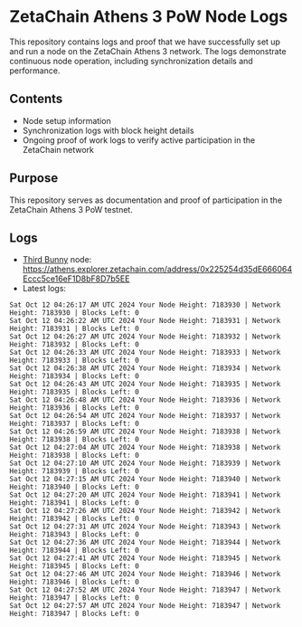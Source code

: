 # ZetaChain Athens 3 PoW Node Logs
This repository contains logs and proof that we have successfully set up and run a node on the ZetaChain Athens 3 network. The logs demonstrate continuous node operation, including synchronization details and performance.

## Contents
- Node setup information
- Synchronization logs with block height details
- Ongoing proof of work logs to verify active participation in the ZetaChain network

## Purpose
This repository serves as documentation and proof of participation in the ZetaChain Athens 3 PoW testnet.

## Logs

- [Third Bunny](https://thirdbunny.xyz/) node: https://athens.explorer.zetachain.com/address/0x225254d35dE666064Eccc5ce16eF1D8bF8D7b5EE
- Latest logs:
```
Sat Oct 12 04:26:17 AM UTC 2024 Your Node Height: 7183930 | Network Height: 7183930 | Blocks Left: 0
Sat Oct 12 04:26:22 AM UTC 2024 Your Node Height: 7183931 | Network Height: 7183931 | Blocks Left: 0
Sat Oct 12 04:26:27 AM UTC 2024 Your Node Height: 7183932 | Network Height: 7183932 | Blocks Left: 0
Sat Oct 12 04:26:33 AM UTC 2024 Your Node Height: 7183933 | Network Height: 7183933 | Blocks Left: 0
Sat Oct 12 04:26:38 AM UTC 2024 Your Node Height: 7183934 | Network Height: 7183934 | Blocks Left: 0
Sat Oct 12 04:26:43 AM UTC 2024 Your Node Height: 7183935 | Network Height: 7183935 | Blocks Left: 0
Sat Oct 12 04:26:48 AM UTC 2024 Your Node Height: 7183936 | Network Height: 7183936 | Blocks Left: 0
Sat Oct 12 04:26:54 AM UTC 2024 Your Node Height: 7183937 | Network Height: 7183937 | Blocks Left: 0
Sat Oct 12 04:26:59 AM UTC 2024 Your Node Height: 7183938 | Network Height: 7183938 | Blocks Left: 0
Sat Oct 12 04:27:04 AM UTC 2024 Your Node Height: 7183938 | Network Height: 7183938 | Blocks Left: 0
Sat Oct 12 04:27:10 AM UTC 2024 Your Node Height: 7183939 | Network Height: 7183939 | Blocks Left: 0
Sat Oct 12 04:27:15 AM UTC 2024 Your Node Height: 7183940 | Network Height: 7183940 | Blocks Left: 0
Sat Oct 12 04:27:20 AM UTC 2024 Your Node Height: 7183941 | Network Height: 7183941 | Blocks Left: 0
Sat Oct 12 04:27:26 AM UTC 2024 Your Node Height: 7183942 | Network Height: 7183942 | Blocks Left: 0
Sat Oct 12 04:27:31 AM UTC 2024 Your Node Height: 7183943 | Network Height: 7183943 | Blocks Left: 0
Sat Oct 12 04:27:36 AM UTC 2024 Your Node Height: 7183944 | Network Height: 7183944 | Blocks Left: 0
Sat Oct 12 04:27:41 AM UTC 2024 Your Node Height: 7183945 | Network Height: 7183945 | Blocks Left: 0
Sat Oct 12 04:27:46 AM UTC 2024 Your Node Height: 7183946 | Network Height: 7183946 | Blocks Left: 0
Sat Oct 12 04:27:52 AM UTC 2024 Your Node Height: 7183947 | Network Height: 7183947 | Blocks Left: 0
Sat Oct 12 04:27:57 AM UTC 2024 Your Node Height: 7183947 | Network Height: 7183947 | Blocks Left: 0
```
